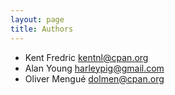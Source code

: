 ```yaml
---
layout: page
title: Authors
---
```


- Kent Fredric <kentnl@cpan.org>
- Alan Young <harleypig@gmail.com>
- Oliver Mengué <dolmen@cpan.org>


